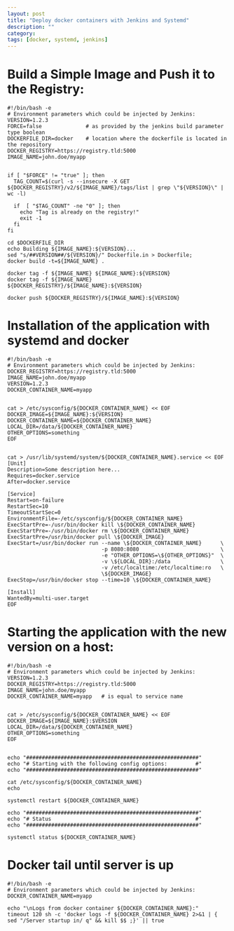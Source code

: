 ```yaml
---
layout: post
title: "Deploy docker containers with Jenkins and Systemd"
description: ""
category: 
tags: [docker, systemd, jenkins]
---
```



# Build a Simple Image and Push it to the Registry:




<pre><code>#!/bin/bash -e
# Environment parameters which could be injected by Jenkins:
VERSION=1.2.3
FORCE=false              # as provided by the jenkins build parameter type boolean
DOCKERFILE_DIR=docker    # location where the dockerfile is located in the repository
DOCKER_REGISTRY=https://registry.tld:5000
IMAGE_NAME=john.doe/myapp


if [ "$FORCE" != "true" ]; then
  TAG_COUNT=$(curl -s --insecure -X GET ${DOCKER_REGISTRY}/v2/${IMAGE_NAME}/tags/list | grep \"${VERSION}\" | wc -l)

  if  [ "$TAG_COUNT" -ne "0" ]; then
    echo "Tag is already on the registry!"
    exit -1
  fi
fi

cd $DOCKERFILE_DIR
echo Building ${IMAGE_NAME}:${VERSION}...
sed "s/##VERSION##/${VERSION}/" Dockerfile.in > Dockerfile; 
docker build -t=${IMAGE_NAME} .

docker tag -f ${IMAGE_NAME} ${IMAGE_NAME}:${VERSION}
docker tag -f ${IMAGE_NAME} ${DOCKER_REGISTRY}/${IMAGE_NAME}:${VERSION}

docker push ${DOCKER_REGISTRY}/${IMAGE_NAME}:${VERSION}
</code></pre>


# Installation of the application with systemd and docker

<pre><code>#!/bin/bash -e
# Environment parameters which could be injected by Jenkins:
DOCKER_REGISTRY=https://registry.tld:5000
IMAGE_NAME=john.doe/myapp
VERSION=1.2.3
DOCKER_CONTAINER_NAME=myapp


cat > /etc/sysconfig/${DOCKER_CONTAINER_NAME} << EOF
DOCKER_IMAGE=${IMAGE_NAME}:${VERSION}
DOCKER_CONTAINER_NAME=${DOCKER_CONTAINER_NAME}
LOCAL_DIR=/data/${DOCKER_CONTAINER_NAME}
OTHER_OPTIONS=something
EOF


cat > /usr/lib/systemd/system/${DOCKER_CONTAINER_NAME}.service << EOF
[Unit]
Description=Some description here...
Requires=docker.service
After=docker.service

[Service]
Restart=on-failure
RestartSec=10
TimeoutStartSec=0
EnvironmentFile=-/etc/sysconfig/${DOCKER_CONTAINER_NAME}
ExecStartPre=-/usr/bin/docker kill \${DOCKER_CONTAINER_NAME}
ExecStartPre=-/usr/bin/docker rm \${DOCKER_CONTAINER_NAME}
ExecStartPre=/usr/bin/docker pull \${DOCKER_IMAGE}
ExecStart=/usr/bin/docker run --name \${DOCKER_CONTAINER_NAME}      \
                              -p 8080:8080                          \
                              -e "OTHER_OPTIONS=\${OTHER_OPTIONS}"  \
                              -v \${LOCAL_DIR}:/data                \
                              -v /etc/localtime:/etc/localtime:ro   \
                              \${DOCKER_IMAGE}
ExecStop=/usr/bin/docker stop --time=10 \${DOCKER_CONTAINER_NAME} 

[Install]
WantedBy=multi-user.target
EOF
</code></pre>




# Starting the application with the new version on a host:


<pre><code>#!/bin/bash -e
# Environment parameters which could be injected by Jenkins:
VERSION=1.2.3
DOCKER_REGISTRY=https://registry.tld:5000
IMAGE_NAME=john.doe/myapp
DOCKER_CONTAINER_NAME=myapp   # is equal to service name


cat > /etc/sysconfig/${DOCKER_CONTAINER_NAME} << EOF
DOCKER_IMAGE=${IMAGE_NAME}:$VERSION
LOCAL_DIR=/data/${DOCKER_CONTAINER_NAME}
OTHER_OPTIONS=something
EOF


echo "#######################################################"
echo "# Starting with the following config options:         #"
echo "#######################################################"

cat /etc/sysconfig/${DOCKER_CONTAINER_NAME}
echo 

systemctl restart ${DOCKER_CONTAINER_NAME}

echo "#######################################################"
echo "# Status                                              #"
echo "#######################################################"

systemctl status ${DOCKER_CONTAINER_NAME}
</code></pre>



# Docker tail until server is up

<pre><code>#!/bin/bash -e
# Environment parameters which could be injected by Jenkins:
DOCKER_CONTAINER_NAME=myapp

echo "\nLogs from docker container ${DOCKER_CONTAINER_NAME}:"
timeout 120 sh -c 'docker logs -f ${DOCKER_CONTAINER_NAME} 2>&1 | { sed "/Server startup in/ q" && kill $$ ;}' || true
</code></pre>
